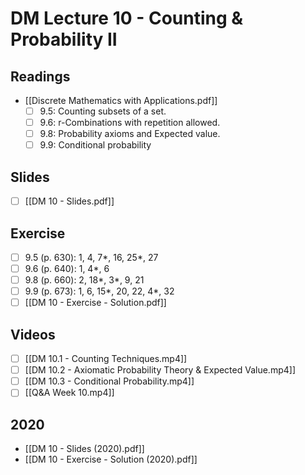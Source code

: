 # DM Lecture 10 - Counting & Probability II

## Readings
- [[Discrete Mathematics with Applications.pdf]]
	- [ ] 9.5: Counting subsets of a set.
	- [ ] 9.6: r-Combinations with repetition allowed.
	- [ ] 9.8: Probability axioms and Expected value.
	- [ ] 9.9: Conditional probability

## Slides
- [ ] [[DM 10 - Slides.pdf]]

## Exercise
- [ ] 9.5 (p. 630): 1, 4, 7*, 16, 25*, 27
- [ ] 9.6 (p. 640): 1, 4*, 6
- [ ] 9.8 (p. 660): 2, 18*, 3*, 9, 21
- [ ] 9.9 (p. 673): 1, 6, 15*, 20, 22, 4*, 32
- [ ] [[DM 10 - Exercise - Solution.pdf]]

## Videos
- [ ] [[DM 10.1 - Counting Techniques.mp4]]
- [ ] [[DM 10.2 - Axiomatic Probability Theory & Expected Value.mp4]]
- [ ] [[DM 10.3 - Conditional Probability.mp4]]
- [ ] [[Q&A Week 10.mp4]]

## 2020
- [[DM 10 - Slides (2020).pdf]]
- [[DM 10 - Exercise - Solution (2020).pdf]]